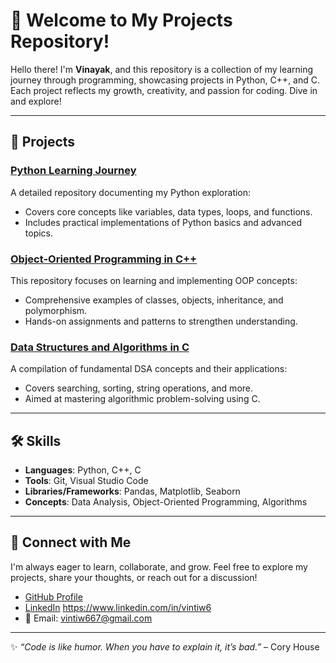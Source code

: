 # 🌟 Welcome to My Projects Repository!

Hello there! I'm **Vinayak**, and this repository is a collection of my learning journey through programming, showcasing projects in Python, C++, and C. Each project reflects my growth, creativity, and passion for coding. Dive in and explore!

---

## 🚀 Projects

### [Python Learning Journey](https://github.com/vintiw6/Python)
A detailed repository documenting my Python exploration:
- Covers core concepts like variables, data types, loops, and functions.
- Includes practical implementations of Python basics and advanced topics.

### [Object-Oriented Programming in C++](https://github.com/vintiw6/OOPS)
This repository focuses on learning and implementing OOP concepts:
- Comprehensive examples of classes, objects, inheritance, and polymorphism.
- Hands-on assignments and patterns to strengthen understanding.

### [Data Structures and Algorithms in C](https://github.com/vintiw6/DSA)
A compilation of fundamental DSA concepts and their applications:
- Covers searching, sorting, string operations, and more.
- Aimed at mastering algorithmic problem-solving using C.

---

## 🛠️ Skills
- **Languages**: Python, C++, C
- **Tools**: Git, Visual Studio Code
- **Libraries/Frameworks**: Pandas, Matplotlib, Seaborn
- **Concepts**: Data Analysis, Object-Oriented Programming, Algorithms

---

## 💬 Connect with Me
I'm always eager to learn, collaborate, and grow. Feel free to explore my projects, share your thoughts, or reach out for a discussion!

- [GitHub Profile](https://github.com/vintiw6)
- [LinkedIn](#) https://www.linkedin.com/in/vintiw6
- 📧 Email: [vintiw667@gmail.com](mailto:vintiw667@gmail.com)

---

✨ *“Code is like humor. When you have to explain it, it’s bad.”* – Cory House
